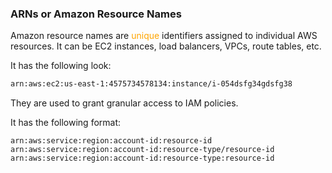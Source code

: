 ### ARNs or Amazon Resource Names 

Amazon resource names are <span style="color:orange;">unique</span> identifiers assigned to individual AWS resources. 
It can be EC2 instances, load balancers, VPCs, route tables, etc. 

It has the following look: 

```txt
arn:aws:ec2:us-east-1:4575734578134:instance/i-054dsfg34gdsfg38
```

They are used to grant granular access to IAM policies. 

It has the following format: 

```
arn:aws:service:region:account-id:resource-id 
arn:aws:service:region:account-id:resource-type/resource-id arn:aws:service:region:account-id:resource-type:resource-id
```

